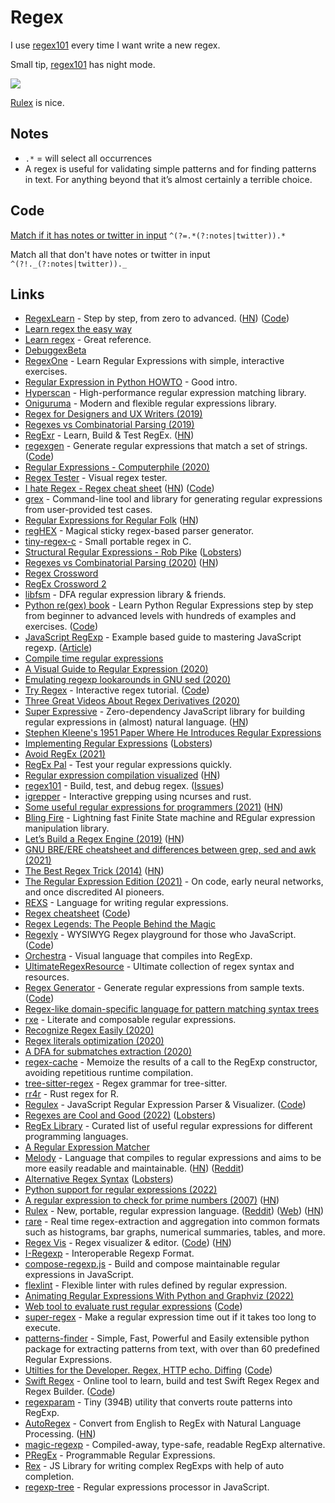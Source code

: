# Regex

I use [regex101](https://regex101.com) every time I want write a new regex.

Small tip, [regex101](https://regex101.com) has night mode.

![](https://i.imgur.com/ZVm6HVX.png)

[Rulex](https://rulex-rs.github.io/) is nice.

## Notes

- `.*` = will select all occurrences
- A regex is useful for validating simple patterns and for finding patterns in text. For anything beyond that it’s almost certainly a terrible choice.

## Code

[Match if it has notes or twitter in input](https://regex101.com/r/eKyP11/2)
`^(?=.*(?:notes|twitter)).*`

Match all that don't have notes or twitter in input
`^(?!._(?:notes|twitter))._`

## Links

- [RegexLearn](https://regexlearn.com/) - Step by step, from zero to advanced. ([HN](https://news.ycombinator.com/item?id=29251702)) ([Code](https://github.com/aykutkardas/regexlearn.com))
- [Learn regex the easy way](https://github.com/ziishaned/learn-regex)
- [Learn regex](https://github.com/zeeshanu/learn-regex) - Great reference.
- [DebuggexBeta](https://debuggex.com/)
- [RegexOne](https://regexone.com/) - Learn Regular Expressions with simple, interactive exercises.
- [Regular Expression in Python HOWTO](https://docs.python.org/3.8/howto/regex.html#regex-howto) - Good intro.
- [Hyperscan](https://github.com/intel/hyperscan) - High-performance regular expression matching library.
- [Oniguruma](https://github.com/kkos/oniguruma) - Modern and flexible regular expressions library.
- [Regex for Designers and UX Writers (2019)](https://daneden.me/2019/11/23/regex-for-designers-and-writers/)
- [Regexes vs Combinatorial Parsing (2019)](http://khanlou.com/2019/12/regex-vs-combinatorial-parsing/)
- [RegExr](https://regexr.com/) - Learn, Build & Test RegEx. ([HN](https://news.ycombinator.com/item?id=30103085))
- [regexgen](https://npm.runkit.com/regexgen) - Generate regular expressions that match a set of strings. ([Code](https://github.com/devongovett/regexgen))
- [Regular Expressions - Computerphile (2020)](https://www.youtube.com/watch?v=528Jc3q86F8)
- [Regex Tester](https://extendsclass.com/regex-tester.html) - Visual regex tester.
- [I hate Regex - Regex cheat sheet](https://ihateregex.io/) ([HN](https://news.ycombinator.com/item?id=22200584)) ([Code](https://github.com/geongeorge/i-hate-regex))
- [grex](https://github.com/pemistahl/grex) - Command-line tool and library for generating regular expressions from user-provided test cases.
- [Regular Expressions for Regular Folk](https://refrf.shreyasminocha.me/) ([HN](https://news.ycombinator.com/item?id=23042079))
- [regHEX](https://github.com/kitten/reghex) - Magical sticky regex-based parser generator.
- [tiny-regex-c](https://github.com/kokke/tiny-regex-c) - Small portable regex in C.
- [Structural Regular Expressions - Rob Pike](http://doc.cat-v.org/bell_labs/structural_regexps/se.pdf) ([Lobsters](https://lobste.rs/s/1aocan/structural_regular_expressions_1987))
- [Regexes vs Combinatorial Parsing (2020)](https://khanlou.com/2019/12/regex-vs-combinatorial-parsing/) ([HN](https://news.ycombinator.com/item?id=23331499))
- [Regex Crossword](https://regexcrossword.com/)
- [RegEx Crossword 2](http://jimbly.github.io/regex-crossword/)
- [libfsm](https://github.com/katef/libfsm) - DFA regular expression library & friends.
- [Python re(gex) book](https://leanpub.com/py_regex) - Learn Python Regular Expressions step by step from beginner to advanced levels with hundreds of examples and exercises. ([Code](https://github.com/learnbyexample/py_regular_expressions))
- [JavaScript RegExp](https://github.com/learnbyexample/learn_js_regexp) - Example based guide to mastering JavaScript regexp. ([Article](https://learnbyexample.github.io/cheatsheet/javascript/javascript-regexp-cheatsheet/))
- [Compile time regular expressions](https://github.com/hanickadot/compile-time-regular-expressions)
- [A Visual Guide to Regular Expression (2020)](https://amitness.com/regex/)
- [Emulating regexp lookarounds in GNU sed (2020)](https://learnbyexample.github.io/sed-lookarounds/)
- [Try Regex](http://tryregex.com/) - Interactive regex tutorial. ([Code](https://github.com/callumacrae/tryregex))
- [Three Great Videos About Regex Derivatives (2020)](http://www.oilshell.org/blog/2020/12/regex-videos.html)
- [Super Expressive](https://github.com/francisrstokes/super-expressive) - Zero-dependency JavaScript library for building regular expressions in (almost) natural language. ([HN](https://news.ycombinator.com/item?id=25857753))
- [Stephen Kleene's 1951 Paper Where He Introduces Regular Expressions](https://www.rand.org/content/dam/rand/pubs/research_memoranda/2008/RM704.pdf)
- [Implementing Regular Expressions](https://swtch.com/~rsc/regexp/) ([Lobsters](https://lobste.rs/s/nvxhdz/implementing_regular_expressions))
- [Avoid RegEx (2021)](https://robinwinslow.uk/how-to-regex#avoid-coding-in-regex-if-you-can)
- [RegEx Pal](https://www.regexpal.com/) - Test your regular expressions quickly.
- [Regular expression compilation visualized](https://compiler.org/reason-re-nfa/src/index.html) ([HN](https://news.ycombinator.com/item?id=26537734))
- [regex101](https://regex101.com/) - Build, test, and debug regex. ([Issues](https://github.com/firasdib/Regex101))
- [igrepper](https://github.com/igoyak/igrepper) - Interactive grepping using ncurses and rust.
- [Some useful regular expressions for programmers (2021)](https://lemire.me/blog/2021/04/22/some-useful-regular-expressions-for-programmers/) ([HN](https://news.ycombinator.com/item?id=26910717))
- [Bling Fire](https://github.com/microsoft/BlingFire) - Lightning fast Finite State machine and REgular expression manipulation library.
- [Let’s Build a Regex Engine (2019)](https://kean.blog/post/lets-build-regex) ([HN](https://news.ycombinator.com/item?id=27287987))
- [GNU BRE/ERE cheatsheet and differences between grep, sed and awk (2021)](https://learnbyexample.github.io/gnu-bre-ere-cheatsheet/)
- [The Best Regex Trick (2014)](http://rexegg.com/regex-best-trick.html) ([HN](https://news.ycombinator.com/item?id=27774584))
- [The Regular Expression Edition (2021)](https://whyisthisinteresting.substack.com/p/the-regular-expression-edition) - On code, early neural networks, and once discredited AI pioneers.
- [REXS](https://github.com/uellenberg/REXS) - Language for writing regular expressions.
- [Regex cheatsheet](https://remram44.github.io/regex-cheatsheet/regex.html) ([Code](https://github.com/remram44/regex-cheatsheet))
- [Regex Legends: The People Behind the Magic](https://blog.stevenlevithan.com/archives/regex-legends)
- [Regexly](https://regexly.js.org/) - WYSIWYG Regex playground for those who JavaScript. ([Code](https://github.com/NeekSandhu/regexly))
- [Orchestra](https://github.com/pouyakary/Orchestra) - Visual language that compiles into RegExp.
- [UltimateRegexResource](https://github.com/GoldinGuy/UltimateRegexResource) - Ultimate collection of regex syntax and resources.
- [Regex Generator](https://regex-generator.olafneumann.org/) - Generate regular expressions from sample texts. ([Code](https://github.com/noxone/regex-generator))
- [Regex-like domain-specific language for pattern matching syntax trees](https://github.com/fkohlgrueber/pattern-matching)
- [rxe](https://github.com/mtrencseni/rxe) - Literate and composable regular expressions.
- [Recognize Regex Easily (2020)](https://dev.to/jamland/recognize-regex-easily-4k5i)
- [Regex literals optimization (2020)](https://nitely.github.io/2020/11/30/regex-literals-optimization.html)
- [A DFA for submatches extraction (2020)](https://nitely.github.io/2020/01/19/a-dfa-for-submatches-extraction.html)
- [regex-cache](https://github.com/jonschlinkert/regex-cache) - Memoize the results of a call to the RegExp constructor, avoiding repetitious runtime compilation.
- [tree-sitter-regex](https://github.com/tree-sitter/tree-sitter-regex) - Regex grammar for tree-sitter.
- [rr4r](https://github.com/yutannihilation/rr4r) - Rust regex for R.
- [Regulex](https://jex.im/regulex/) - JavaScript Regular Expression Parser & Visualizer. ([Code](https://github.com/CJex/regulex))
- [Regexes are Cool and Good (2022)](https://buttondown.email/hillelwayne/archive/regexes-are-cool-and-good/) ([Lobsters](https://lobste.rs/s/wq3n73/regexes_are_cool_good))
- [RegEx Library](https://uibakery.io/regex-library) - Curated list of useful regular expressions for different programming languages.
- [A Regular Expression Matcher](https://www.cs.princeton.edu/courses/archive/spr09/cos333/beautiful.html)
- [Melody](https://github.com/yoav-lavi/melody) - Language that compiles to regular expressions and aims to be more easily readable and maintainable. ([HN](https://news.ycombinator.com/item?id=30358554)) ([Reddit](https://www.reddit.com/r/programming/comments/stvxxa/melody_a_language_that_compiles_to_regular/))
- [Alternative Regex Syntax](https://github.com/oilshell/oil/wiki/Alternative-Regex-Syntax) ([Lobsters](https://lobste.rs/s/molbhc/alternative_regex_syntax))
- [Python support for regular expressions (2022)](https://lwn.net/SubscriberLink/885682/ebb44eea5667f358/)
- [A regular expression to check for prime numbers (2007)](https://www.noulakaz.net/2007/03/18/a-regular-expression-to-check-for-prime-numbers/) ([HN](https://news.ycombinator.com/item?id=30564287))
- [Rulex](https://github.com/rulex-rs/rulex) - New, portable, regular expression language. ([Reddit](https://www.reddit.com/r/rust/comments/tbu6s3/announcing_rulex_a_new_regular_expression_language/)) ([Web](https://rulex-rs.github.io/)) ([HN](https://news.ycombinator.com/item?id=31690878))
- [rare](https://github.com/zix99/rare) - Real time regex-extraction and aggregation into common formats such as histograms, bar graphs, numerical summaries, tables, and more.
- [Regex Vis](https://regex-vis.com/) - Regex visualizer & editor. ([Code](https://github.com/Bowen7/regex-vis)) ([HN](https://news.ycombinator.com/item?id=31307123))
- [I-Regexp](https://github.com/cabo/iregexp) - Interoperable Regexp Format.
- [compose-regexp.js](https://github.com/compose-regexp/compose-regexp.js) - Build and compose maintainable regular expressions in JavaScript.
- [flexlint](https://github.com/dalance/flexlint) - Flexible linter with rules defined by regular expression.
- [Animating Regular Expressions With Python and Graphviz (2022)](https://betterprogramming.pub/animating-regular-expressions-with-python-and-graphviz-e0df447b827a)
- [Web tool to evaluate rust regular expressions](https://2fd.github.io/rust-regex-playground/) ([Code](https://github.com/2fd/rust-regex-playground))
- [super-regex](https://github.com/sindresorhus/super-regex) - Make a regular expression time out if it takes too long to execute.
- [patterns-finder](https://github.com/benouinirachid/patterns-finder) - Simple, Fast, Powerful and Easily extensible python package for extracting patterns from text, with over than 60 predefined Regular Expressions.
- [Utilties for the Developer. Regex, HTTP echo. Diffing](https://utils.zest.dev/regex) ([Code](https://github.com/zestcreative/utility))
- [Swift Regex](https://swiftregex.com/) - Online tool to learn, build and test Swift Regex Regex and Regex Builder. ([Code](https://github.com/SwiftFiddle/swiftregex))
- [regexparam](https://github.com/lukeed/regexparam) - Tiny (394B) utility that converts route patterns into RegExp.
- [AutoRegex](https://www.autoregex.xyz/) - Convert from English to RegEx with Natural Language Processing. ([HN](https://news.ycombinator.com/item?id=32032134))
- [magic-regexp](https://github.com/danielroe/magic-regexp) - Compiled-away, type-safe, readable RegExp alternative.
- [PRegEx](https://github.com/manoss96/pregex) - Programmable Regular Expressions.
- [Rex](https://github.com/areknawo/Rex) - JS Library for writing complex RegExps with help of auto completion.
- [regexp-tree](https://github.com/DmitrySoshnikov/regexp-tree) - Regular expressions processor in JavaScript.
